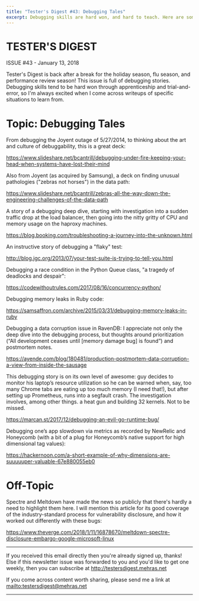 ```yaml
---
title: "Tester's Digest #43: Debugging Tales"
excerpt: Debugging skills are hard won, and hard to teach. Here are some debugging stories to learn from.
---
```


TESTER'S DIGEST
===============
ISSUE #43 - January 13, 2018

Tester's Digest is back after a break for the holiday season, flu season, and performance review season! This issue is full of debugging stories. Debugging skills tend to be hard won through apprenticeship and trial-and-error, so I'm always excited when I come across writeups of specific situations to learn from.

Topic: Debugging Tales
======================

From debugging the Joyent outage of 5/27/2014, to thinking about the art and culture of debuggability, this is a great deck:

<https://www.slideshare.net/bcantrill/debugging-under-fire-keeping-your-head-when-systems-have-lost-their-mind>

Also from Joyent (as acquired by Samsung), a deck on finding unusual pathologies ("zebras not horses") in the data path:

<https://www.slideshare.net/bcantrill/zebras-all-the-way-down-the-engineering-challenges-of-the-data-path>

A story of a debugging deep dive, starting with investigation into a sudden traffic drop at the load balancer, then going into the nitty gritty of CPU and memory usage on the haproxy machines.

<https://blog.booking.com/troubleshooting-a-journey-into-the-unknown.html>

An instructive story of debugging a "flaky" test:

<http://blog.jgc.org/2013/07/your-test-suite-is-trying-to-tell-you.html>

Debugging a race condition in the Python Queue class, "a tragedy of deadlocks and despair":

<https://codewithoutrules.com/2017/08/16/concurrency-python/>

Debugging memory leaks in Ruby code:

<https://samsaffron.com/archive/2015/03/31/debugging-memory-leaks-in-ruby>

Debugging a data corruption issue in RavenDB: I appreciate not only the deep dive into the debugging process, but thoughts around prioritization (“All development ceases until [memory damage bug] is found”) and postmortem notes.

<https://ayende.com/blog/180481/production-postmortem-data-corruption-a-view-from-inside-the-sausage>

This debugging story is on its own level of awesome: guy decides to monitor his laptop’s resource utilization so he can be warned when, say, too many Chrome tabs are eating up too much memory (I need that!), but after setting up Prometheus, runs into a segfault crash. The investigation involves, among other things. a heat gun and building 32 kernels. Not to be missed.

<https://marcan.st/2017/12/debugging-an-evil-go-runtime-bug/>

Debugging one’s app slowdown via metrics as recorded by NewRelic and Honeycomb (with a bit of a plug for Honeycomb’s native support for high dimensional tag values):

<https://hackernoon.com/a-short-example-of-why-dimensions-are-suuuuuper-valuable-67e880055eb0>

Off-Topic
=========

Spectre and Meltdown have made the news so publicly that there's hardly a need to highlight them here. I will mention this article for its good coverage of the industry-standard process for vulnerability disclosure, and how it worked out differently with these bugs:

<https://www.theverge.com/2018/1/11/16878670/meltdown-spectre-disclosure-embargo-google-microsoft-linux>

---

If you received this email directly then you're already signed up, thanks! Else
if this newsletter issue was forwarded to you and you'd like to get one weekly,
then you can subscribe at <http://testersdigest.mehras.net>

If you come across content worth sharing, please send me a link at
<mailto:testersdigest@mehras.net>

---
